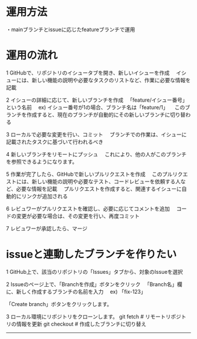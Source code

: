 # 運用方法
・mainブランチとissueに応じたfeatureブランチで運用



# 運用の流れ

1 GitHubで、リポジトリのイシュータブを開き、新しいイシューを作成
　イシューには、新しい機能の説明や必要なタスクのリストなど、作業に必要な情報を記載

2 イシューの詳細に応じて、新しいブランチを作成
　「feature/イシュー番号」という名前
　ex) イシュー番号が1の場合、ブランチ名は「feature/1」
　このブランチを作成すると、現在のブランチが自動的にその新しいブランチに切り替わる

3 ローカルで必要な変更を行い、コミット
　ブランチでの作業は、イシューに記載されたタスクに基づいて行われるべき

4 新しいブランチをリモートにプッシュ
　これにより、他の人がこのブランチを参照できるようになります。

5 作業が完了したら、GitHubで新しいプルリクエストを作成
　このプルリクエストには、新しい機能の説明や必要なテスト、コードレビューを依頼する人など、必要な情報を記載
　プルリクエストを作成すると、関連するイシューに自動的にリンクが追加される

6 レビュワーがプルリクエストを確認し、必要に応じてコメントを追加
　コードの変更が必要な場合は、その変更を行い、再度コミット

7 レビュワーが承認したら、マージ


# issueと連動したブランチを作りたい

1 GitHub上で、該当のリポジトリの「Issues」タブから、対象のIssueを選択

2 Issueのページ上で、「Branchを作成」ボタンをクリック
　「Branch名」欄に、新しく作成するブランチの名前を入力
　ex) 「fix-123」

「Create branch」ボタンをクリックします。

3 ローカル環境にリポジトリをクローンします。
  git fetch    # リモートリポジトリの情報を更新
  git checkout # 作成したブランチに切り替え

---




